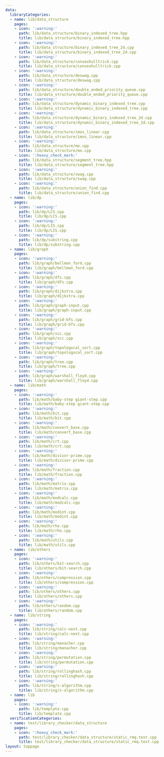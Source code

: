 ```yaml
---
data:
  libraryCategories:
  - name: lib/data_structure
    pages:
    - icon: ':warning:'
      path: lib/data_structure/binary_indexed_tree.hpp
      title: lib/data_structure/binary_indexed_tree.hpp
    - icon: ':warning:'
      path: lib/data_structure/binary_indexed_tree_2d.cpp
      title: lib/data_structure/binary_indexed_tree_2d.cpp
    - icon: ':warning:'
      path: lib/data_structure/convexhulltrick.cpp
      title: lib/data_structure/convexhulltrick.cpp
    - icon: ':warning:'
      path: lib/data_structure/deswag.cpp
      title: lib/data_structure/deswag.cpp
    - icon: ':warning:'
      path: lib/data_structure/double_ended_priority_queue.cpp
      title: lib/data_structure/double_ended_priority_queue.cpp
    - icon: ':warning:'
      path: lib/data_structure/dynamic_binary_indexed_tree.cpp
      title: lib/data_structure/dynamic_binary_indexed_tree.cpp
    - icon: ':warning:'
      path: lib/data_structure/dynamic_binary_indexed_tree_2d.cpp
      title: lib/data_structure/dynamic_binary_indexed_tree_2d.cpp
    - icon: ':warning:'
      path: lib/data_structure/imos_linear.cpp
      title: lib/data_structure/imos_linear.cpp
    - icon: ':warning:'
      path: lib/data_structure/mo.cpp
      title: lib/data_structure/mo.cpp
    - icon: ':heavy_check_mark:'
      path: lib/data_structure/segment_tree.hpp
      title: lib/data_structure/segment_tree.hpp
    - icon: ':warning:'
      path: lib/data_structure/swag.cpp
      title: lib/data_structure/swag.cpp
    - icon: ':warning:'
      path: lib/data_structure/union_find.cpp
      title: lib/data_structure/union_find.cpp
  - name: lib/dp
    pages:
    - icon: ':warning:'
      path: lib/dp/LCS.cpp
      title: lib/dp/LCS.cpp
    - icon: ':warning:'
      path: lib/dp/LIS.cpp
      title: lib/dp/LIS.cpp
    - icon: ':warning:'
      path: lib/dp/substring.cpp
      title: lib/dp/substring.cpp
  - name: lib/graph
    pages:
    - icon: ':warning:'
      path: lib/graph/bellman_ford.cpp
      title: lib/graph/bellman_ford.cpp
    - icon: ':warning:'
      path: lib/graph/dfs.cpp
      title: lib/graph/dfs.cpp
    - icon: ':warning:'
      path: lib/graph/dijkstra.cpp
      title: lib/graph/dijkstra.cpp
    - icon: ':warning:'
      path: lib/graph/graph-input.cpp
      title: lib/graph/graph-input.cpp
    - icon: ':warning:'
      path: lib/graph/grid-bfs.cpp
      title: lib/graph/grid-bfs.cpp
    - icon: ':warning:'
      path: lib/graph/scc.cpp
      title: lib/graph/scc.cpp
    - icon: ':warning:'
      path: lib/graph/topologocal_sort.cpp
      title: lib/graph/topologocal_sort.cpp
    - icon: ':warning:'
      path: lib/graph/tree.cpp
      title: lib/graph/tree.cpp
    - icon: ':warning:'
      path: lib/graph/warshall_floyd.cpp
      title: lib/graph/warshall_floyd.cpp
  - name: lib/math
    pages:
    - icon: ':warning:'
      path: lib/math/baby-step giant-step.cpp
      title: lib/math/baby-step giant-step.cpp
    - icon: ':warning:'
      path: lib/math/bit.cpp
      title: lib/math/bit.cpp
    - icon: ':warning:'
      path: lib/math/convert_base.cpp
      title: lib/math/convert_base.cpp
    - icon: ':warning:'
      path: lib/math/crt.cpp
      title: lib/math/crt.cpp
    - icon: ':warning:'
      path: lib/math/divisor-prime.cpp
      title: lib/math/divisor-prime.cpp
    - icon: ':warning:'
      path: lib/math/fraction.cpp
      title: lib/math/fraction.cpp
    - icon: ':warning:'
      path: lib/math/matrix.cpp
      title: lib/math/matrix.cpp
    - icon: ':warning:'
      path: lib/math/modcalc.cpp
      title: lib/math/modcalc.cpp
    - icon: ':warning:'
      path: lib/math/modint.cpp
      title: lib/math/modint.cpp
    - icon: ':warning:'
      path: lib/math/rho.cpp
      title: lib/math/rho.cpp
    - icon: ':warning:'
      path: lib/math/utils.cpp
      title: lib/math/utils.cpp
  - name: lib/others
    pages:
    - icon: ':warning:'
      path: lib/others/bit-search.cpp
      title: lib/others/bit-search.cpp
    - icon: ':warning:'
      path: lib/others/compression.cpp
      title: lib/others/compression.cpp
    - icon: ':warning:'
      path: lib/others/others.cpp
      title: lib/others/others.cpp
    - icon: ':warning:'
      path: lib/others/random.cpp
      title: lib/others/random.cpp
  - name: lib/string
    pages:
    - icon: ':warning:'
      path: lib/string/calc-next.cpp
      title: lib/string/calc-next.cpp
    - icon: ':warning:'
      path: lib/string/manacher.cpp
      title: lib/string/manacher.cpp
    - icon: ':warning:'
      path: lib/string/permutation.cpp
      title: lib/string/permutation.cpp
    - icon: ':warning:'
      path: lib/string/rollinghash.cpp
      title: lib/string/rollinghash.cpp
    - icon: ':warning:'
      path: lib/string/z-algorithm.cpp
      title: lib/string/z-algorithm.cpp
  - name: lib
    pages:
    - icon: ':warning:'
      path: lib/template.cpp
      title: lib/template.cpp
  verificationCategories:
  - name: test/library_checker/data_structure
    pages:
    - icon: ':heavy_check_mark:'
      path: test/library_checker/data_structure/static_rmq.test.cpp
      title: test/library_checker/data_structure/static_rmq.test.cpp
layout: toppage
---
```


